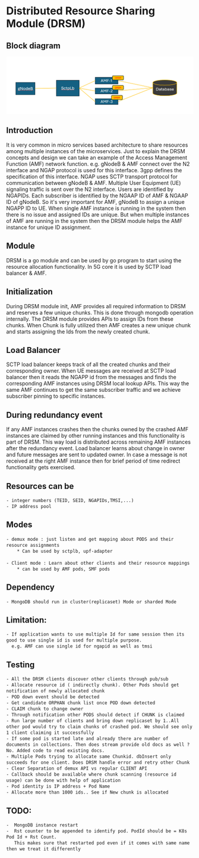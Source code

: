 <!--
SPDX-FileCopyrightText: 2022 Open Networking Foundation <info@opennetworking.org>

SPDX-License-Identifier: Apache-2.0

-->
# Distributed Resource Sharing Module (DRSM)

## Block diagram

![DRSM Usage in AMF](/drsm/images/drsm.png)

## Introduction
It is very common in micro services based architecture to share resources among multiple instances of the microservices. Just to explain the DRSM concepts and design we can take an example of the Access Management Function (AMF) network function. e.g. gNodeB & AMF connect over the N2 interface and NGAP protocol is used for this interface. 3gpp defines the specification of this interface. NGAP uses SCTP transport protocol for communication between gNodeB & AMF. Multiple User Equipment (UE) signaling traffic is sent over the N2 interface. Users are identified by NGAPIDs. Each subscriber is identified by the NGAAP ID of AMF & NGAAP ID of gNodeB.
So it's very important for AMF, gNodeB to assign a unique NGAPP ID to UE.  When single AMF instance is running in the system then there is no issue and assigned IDs are unique. But when multiple instances of AMF are running in the system then the DRSM module helps the AMF instance for unique ID assignment. 

## Module 
DRSM is a go module and can be used by go program to start using the resource allocation functionality. In 5G core it is used by SCTP load balancer & AMF.

## Initialization
During DRSM module init, AMF provides all required information to DRSM and reserves a few unique chunks. This is done through mongodb operation internally. The DRSM module provides APIs to assign IDs from these chunks. When Chunk is fully utilized then AMF creates a new unique chunk and starts assigning the Ids from the newly created chunk.

## Load Balancer 
SCTP load balancer keeps track of all the created chunks and their corresponding owner. When UE messages are received at SCTP load balancer then it reads the NGAPP id from the messages and finds the corresponding AMF instances using DRSM local lookup APIs.  This way the same AMF continues to get the same subscriber traffic and we achieve subscriber pinning to specific instances.

## During redundancy event
If any AMF instances crashes then the chunks owned by the crashed AMF instances are claimed by other running instances and this functionality is part of DRSM. This way load is distributed across remaining AMF instances after the redundancy event. Load balancer learns about change in owner and future messages are sent to updated owner.  In case a message is not received at the right AMF instance then for brief period of time redirect functionality gets exercised. 

## Resources can be
    - integer numbers (TEID, SEID, NGAPIDs,TMSI,...)
    - IP address pool

## Modes
    - demux mode : just listen and get mapping about PODS and their resource assignments
        * Can be used by sctplb, upf-adapter

    - Client mode : Learn about other clients and their resource mappings
        * can be used by AMF pods, SMF pods

## Dependency
    
    - MongoDB should run in cluster(replicaset) Mode or sharded Mode

## Limitation:
    - If application wants to use multiple Id for same session then its good to use single id is used for multiple purpose.
      e.g. AMF can use single id for ngapid as well as tmsi

## Testing
    
    - All the DRSM clients discover other clients through pub/sub
    - Allocate resource id ( indirectly chunk). Other Pods should get notification of newly allocated chunk
    - POD down event should be detected
    - Get candidate ORPHAN chunk list once POD down detected
    - CLAIM chunk to change owner
    - Through notification other PODS should detect if CHUNK is claimed
    - Run large number of clients and bring down replicaset by 1..All other pod would try to claim chunks of crashed pod. We should see only 1 client claiming it successfully
    - If some pod is started late and already there are number of documents in collections. Then does stream provide old docs as well ? No. Added code to read existing docs.
    - Multiple Pods trying to allocate same Chunkid. dbInsert only succeeds for one client. Does DRSM handle error and retry other Chunk
    - Clear Separation of demux API vs regular CLIENT API
    - Callback should be available where chunk scanning (resource id usage) can be done with help of application
    - Pod identity is IP address + Pod Name
    - Allocate more than 1000 ids.. See if New chunk is allocated

## TODO:
    -  MongoDB instance restart
    -  Rst counter to be appended to identify pod. PodId should be = K8s Pod Id + Rst Count.
       This makes sure that restarted pod even if it comes with same name then we treat it differently
